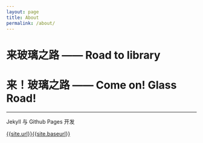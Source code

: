 ```yaml
---
layout: page
title: About
permalink: /about/
---
```


# 来玻璃之路 —— Road to library #

# 来！玻璃之路 —— Come on! Glass Road! #

--- 

Jekyll 与 Github Pages 开发

[{{site.url}}{{site.baseurl}}]({{site.url}}{{site.baseurl}}) 